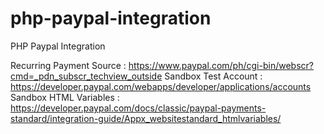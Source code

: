 php-paypal-integration
======================

PHP Paypal Integration

Recurring Payment Source : https://www.paypal.com/ph/cgi-bin/webscr?cmd=_pdn_subscr_techview_outside
Sandbox Test Account : https://developer.paypal.com/webapps/developer/applications/accounts
Sandbox HTML Variables : https://developer.paypal.com/docs/classic/paypal-payments-standard/integration-guide/Appx_websitestandard_htmlvariables/

